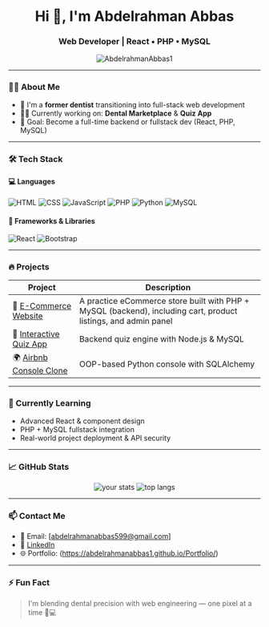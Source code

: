 <h1 align="center">Hi 👋, I'm Abdelrahman Abbas</h1>
<h3 align="center">Web Developer | React • PHP • MySQL</h3>

<p align="center">
  <img src="https://komarev.com/ghpvc/?username=your-username&label=Profile%20views&color=0e75b6&style=flat" alt="AbdelrahmanAbbas1" />
</p>

---

### 👨‍💻 About Me

- 🦷 I'm a **former dentist** transitioning into full-stack web development
- 🧑‍💻 Currently working on: **Dental Marketplace** & **Quiz App**
- 🎯 Goal: Become a full-time backend or fullstack dev (React, PHP, MySQL)

---

### 🛠️ Tech Stack

#### 💻 Languages
![HTML](https://img.shields.io/badge/html-E34F26?style=flat&logo=html5&logoColor=white)
![CSS](https://img.shields.io/badge/css-1572B6?style=flat&logo=css3&logoColor=white)
![JavaScript](https://img.shields.io/badge/javascript-F7DF1E?style=flat&logo=javascript&logoColor=black)
![PHP](https://img.shields.io/badge/php-777BB4?style=flat&logo=php&logoColor=white)
![Python](https://img.shields.io/badge/python-3776AB?style=flat&logo=python&logoColor=white)
![MySQL](https://img.shields.io/badge/mysql-4479A1?style=flat&logo=mysql&logoColor=white)

#### 🧠 Frameworks & Libraries
![React](https://img.shields.io/badge/react-61DAFB?style=flat&logo=react&logoColor=black)
![Bootstrap](https://img.shields.io/badge/bootstrap-563D7C?style=flat&logo=bootstrap&logoColor=white)

---

### 🔥 Projects

| Project | Description |
|--------|-------------|
| 🛒 [E-Commerce Website](https://github.com/AbdelrahmanAbbas1/ecom) | A practice eCommerce store built with PHP + MySQL (backend), including cart, product listings, and admin panel |
| 🧠 [Interactive Quiz App](https://github.com/your-username/quiz-app) | Backend quiz engine with Node.js & MySQL |
| 🌍 [Airbnb Console Clone](https://github.com/AbdelrahmanAbbas1/AirBnB_clone) | OOP-based Python console with SQLAlchemy |

---

### 🧠 Currently Learning

- Advanced React & component design
- PHP + MySQL fullstack integration
- Real-world project deployment & API security

---

### 📈 GitHub Stats

<p align="center">
  <img src="https://github-readme-stats.vercel.app/api?username=AbdelrahmanAbbas1&show_icons=true&theme=radical" alt="your stats" />
  <img src="https://github-readme-stats.vercel.app/api/top-langs/?username=AbdelrahmanAbbas1&layout=compact&theme=radical" alt="top langs" />
</p>

---

### 📫 Contact Me

- 📧 Email: [abdelrahmanabbas599@gmail.com]
- 🔗 [LinkedIn](https://www.linkedin.com/in/abdelrahman-abbas-375726300/)
- 🌐 Portfolio: (https://abdelrahmanabbas1.github.io/Portfolio/)

---

### ⚡ Fun Fact

> I'm blending dental precision with web engineering — one pixel at a time 🦷💻
